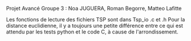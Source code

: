 Projet Avancé Groupe 3 : Noa JUGUERA, Roman Begorre, Matteo Lafitte

Les fonctions de lecture des fichiers TSP sont dans Tsp_io .c et .h
Pour la distance euclidienne, il y a toujours une petite différence entre ce qui est attendu par les tests python et le code C, à cause de l'arrondissement.
